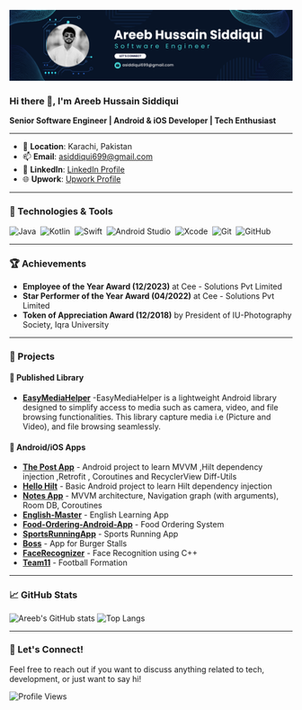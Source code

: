 ![Header](https://github.com/areebhussainsiddiqui/areebhussainsiddiqui/blob/main/banner.png)

### Hi there 👋, I'm Areeb Hussain Siddiqui

**Senior Software Engineer | Android & iOS Developer | Tech Enthusiast**

---

- 📍 **Location**: Karachi, Pakistan
- 📫 **Email**: asiddiqui699@gmail.com
- 👔 **LinkedIn**: [LinkedIn Profile](https://www.linkedin.com/in/asiddiqui699)
- 🌐 **Upwork**: [Upwork Profile](https://www.upwork.com/freelancers/areebhussain2)
---

### 🔧 Technologies & Tools

![Java](https://img.shields.io/badge/-Java-05122A?style=flat&logo=java&logoColor=FFA518)&nbsp;
![Kotlin](https://img.shields.io/badge/-Kotlin-05122A?style=flat&logo=kotlin&logoColor=FFA518)&nbsp;
![Swift](https://img.shields.io/badge/-Swift-05122A?style=flat&logo=swift)&nbsp;
![Android Studio](https://img.shields.io/badge/-Android_Studio-05122A?style=flat&logo=android-studio)&nbsp;
![Xcode](https://img.shields.io/badge/-Xcode-05122A?style=flat&logo=xcode)&nbsp;
![Git](https://img.shields.io/badge/-Git-05122A?style=flat&logo=git)&nbsp;
![GitHub](https://img.shields.io/badge/-GitHub-05122A?style=flat&logo=github)&nbsp;

---

### 🏆 Achievements

- **Employee of the Year Award (12/2023)** at Cee - Solutions Pvt Limited
- **Star Performer of the Year Award (04/2022)** at Cee - Solutions Pvt Limited
- **Token of Appreciation Award (12/2018)** by President of IU-Photography Society, Iqra University

---

### 📂 Projects

#### 🧩 Published Library
- [**EasyMediaHelper**](https://github.com/areebhussainsiddiqui/EasyMediaHelper) -EasyMediaHelper is a lightweight Android library designed to simplify access to media such as camera, video, and file browsing functionalities. This library capture media i.e (Picture and Video), and file browsing seamlessly.

#### 📱 Android/iOS Apps
- [**The Post App**](https://github.com/areebhussainsiddiqui/The-Post-App) - Android project to learn  MVVM ,Hilt dependency injection ,Retrofit , Coroutines and RecyclerView Diff-Utils
- [**Hello Hilt**](https://github.com/areebhussainsiddiqui/HelloHilt) - Basic Android project to learn Hilt dependency injection
- [**Notes App**](https://github.com/areebhussainsiddiqui/Notes-App) - MVVM architecture, Navigation graph (with arguments), Room DB, Coroutines  
- [**English-Master**](https://github.com/areebhussainsiddiqui/English-Master) - English Learning App
- [**Food-Ordering-Android-App**](https://github.com/areebhussainsiddiqui/Food-Ordering-Android-App) - Food Ordering System
- [**SportsRunningApp**](https://github.com/areebhussainsiddiqui/SportsRunningApp) - Sports Running App
- [**Boss**](https://github.com/areebhussainsiddiqui/Boss) - App for Burger Stalls
- [**FaceRecognizer**](https://github.com/areebhussainsiddiqui/FaceRecognizer) - Face Recognition using C++
- [**Team11**](https://github.com/areebhussainsiddiqui/Team11) - Football Formation

---

### 📈 GitHub Stats

![Areeb's GitHub stats](https://github-readme-stats.vercel.app/api?username=areebhussainsiddiqui&show_icons=true&theme=tokyonight)
![Top Langs](https://github-readme-stats.vercel.app/api/top-langs/?username=areebhussainsiddiqui&layout=compact&theme=radical)

---

### 💬 Let's Connect!

Feel free to reach out if you want to discuss anything related to tech, development, or just want to say hi!

![Profile Views](https://komarev.com/ghpvc/?username=areebhussainsiddiqui&color=blue)
